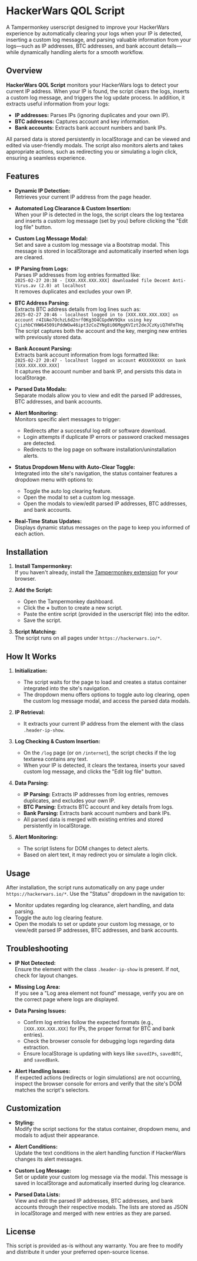 # HackerWars QOL Script

A Tampermonkey userscript designed to improve your HackerWars experience by automatically clearing your logs when your IP is detected, inserting a custom log message, and parsing valuable information from your logs—such as IP addresses, BTC addresses, and bank account details—while dynamically handling alerts for a smooth workflow.

## Overview

**HackerWars QOL Script** monitors your HackerWars logs to detect your current IP address. When your IP is found, the script clears the logs, inserts a custom log message, and triggers the log update process. In addition, it extracts useful information from your logs:
- **IP addresses:** Parses IPs (ignoring duplicates and your own IP).
- **BTC addresses:** Captures account and key information.
- **Bank accounts:** Extracts bank account numbers and bank IPs.

All parsed data is stored persistently in localStorage and can be viewed and edited via user-friendly modals. The script also monitors alerts and takes appropriate actions, such as redirecting you or simulating a login click, ensuring a seamless experience.

## Features

- **Dynamic IP Detection:**  
  Retrieves your current IP address from the page header.

- **Automated Log Clearance & Custom Insertion:**  
  When your IP is detected in the logs, the script clears the log textarea and inserts a custom log message (set by you) before clicking the "Edit log file" button.

- **Custom Log Message Modal:**  
  Set and save a custom log message via a Bootstrap modal. This message is stored in localStorage and automatically inserted when logs are cleared.

- **IP Parsing from Logs:**  
  Parses IP addresses from log entries formatted like:  
  `2025-02-27 20:38 - [XXX.XXX.XXX.XXX] downloaded file Decent Anti-Virus.av (2.0) at localhost`  
  It removes duplicates and excludes your own IP.

- **BTC Address Parsing:**  
  Extracts BTC address details from log lines such as:  
  `2025-02-27 20:46 - localhost logged in to [XXX.XXX.XXX.XXX] on account r4IUAo7OchzL6d2nrf0Kg3O4CGpdWV9Qkx using key CjizhbCYHW64509iPddWOw46ipt3zCoZYNg8i06MggKVIzt2deJCzKyiQ7HFmTHq`  
  The script captures both the account and the key, merging new entries with previously stored data.

- **Bank Account Parsing:**  
  Extracts bank account information from logs formatted like:  
  `2025-02-27 20:47 - localhost logged on account #XXXXXXXXX on bank [XXX.XXX.XXX.XXX]`  
  It captures the account number and bank IP, and persists this data in localStorage.

- **Parsed Data Modals:**  
  Separate modals allow you to view and edit the parsed IP addresses, BTC addresses, and bank accounts.

- **Alert Monitoring:**  
  Monitors specific alert messages to trigger:
  - Redirects after a successful log edit or software download.
  - Login attempts if duplicate IP errors or password cracked messages are detected.
  - Redirects to the log page on software installation/uninstallation alerts.

- **Status Dropdown Menu with Auto-Clear Toggle:**  
  Integrated into the site's navigation, the status container features a dropdown menu with options to:
  - Toggle the auto log clearing feature.
  - Open the modal to set a custom log message.
  - Open the modals to view/edit parsed IP addresses, BTC addresses, and bank accounts.

- **Real-Time Status Updates:**  
  Displays dynamic status messages on the page to keep you informed of each action.

## Installation

1. **Install Tampermonkey:**  
   If you haven't already, install the [Tampermonkey extension](https://www.tampermonkey.net/) for your browser.

2. **Add the Script:**  
   - Open the Tampermonkey dashboard.
   - Click the **+** button to create a new script.
   - Paste the entire script (provided in the userscript file) into the editor.
   - Save the script.

3. **Script Matching:**  
   The script runs on all pages under `https://hackerwars.io/*`.

## How It Works

1. **Initialization:**  
   - The script waits for the page to load and creates a status container integrated into the site's navigation.
   - The dropdown menu offers options to toggle auto log clearing, open the custom log message modal, and access the parsed data modals.

2. **IP Retrieval:**  
   - It extracts your current IP address from the element with the class `.header-ip-show`.

3. **Log Checking & Custom Insertion:**  
   - On the `/log` page (or on `/internet`), the script checks if the log textarea contains any text.
   - When your IP is detected, it clears the textarea, inserts your saved custom log message, and clicks the "Edit log file" button.

4. **Data Parsing:**  
   - **IP Parsing:** Extracts IP addresses from log entries, removes duplicates, and excludes your own IP.
   - **BTC Parsing:** Extracts BTC account and key details from logs.
   - **Bank Parsing:** Extracts bank account numbers and bank IPs.
   - All parsed data is merged with existing entries and stored persistently in localStorage.

5. **Alert Monitoring:**  
   - The script listens for DOM changes to detect alerts.
   - Based on alert text, it may redirect you or simulate a login click.

## Usage

After installation, the script runs automatically on any page under `https://hackerwars.io/*`. Use the "Status" dropdown in the navigation to:
- Monitor updates regarding log clearance, alert handling, and data parsing.
- Toggle the auto log clearing feature.
- Open the modals to set or update your custom log message, or to view/edit parsed IP addresses, BTC addresses, and bank accounts.

## Troubleshooting

- **IP Not Detected:**  
  Ensure the element with the class `.header-ip-show` is present. If not, check for layout changes.

- **Missing Log Area:**  
  If you see a "Log area element not found" message, verify you are on the correct page where logs are displayed.

- **Data Parsing Issues:**  
  - Confirm log entries follow the expected formats (e.g., `[XXX.XXX.XXX.XXX]` for IPs, the proper format for BTC and bank entries).
  - Check the browser console for debugging logs regarding data extraction.
  - Ensure localStorage is updating with keys like `savedIPs`, `savedBTC`, and `savedBank`.

- **Alert Handling Issues:**  
  If expected actions (redirects or login simulations) are not occurring, inspect the browser console for errors and verify that the site's DOM matches the script's selectors.

## Customization

- **Styling:**  
  Modify the script sections for the status container, dropdown menu, and modals to adjust their appearance.

- **Alert Conditions:**  
  Update the text conditions in the alert handling function if HackerWars changes its alert messages.

- **Custom Log Message:**  
  Set or update your custom log message via the modal. This message is saved in localStorage and automatically inserted during log clearance.

- **Parsed Data Lists:**  
  View and edit the parsed IP addresses, BTC addresses, and bank accounts through their respective modals. The lists are stored as JSON in localStorage and merged with new entries as they are parsed.

## License

This script is provided as-is without any warranty. You are free to modify and distribute it under your preferred open-source license.
